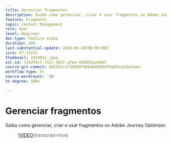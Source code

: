 ```yaml
---
title: Gerenciar fragmentos
description: Saiba como gerenciar, criar e usar fragmentos no Adobe Journey Optimizer.
feature: Fragments
topic: Content Management
role: User
level: Beginner
doc-type: Feature Video
duration: 436
last-substantial-update: 2024-06-28T00:00:00Z
jira: KT-13222
thumbnail: 3419932.jpeg
exl-id: f15df6cf-7317-465f-afe5-4590561e4493
source-git-commit: 602252c2f39bb97486460486ef9a6fec628a3aee
workflow-type: ht
source-wordcount: '28'
ht-degree: 100%

---
```


# Gerenciar fragmentos

Saiba como gerenciar, criar e usar fragmentos no Adobe Journey Optimizer.

>[!VIDEO](https://video.tv.adobe.com/v/3419932/?learn=on){transcript=true}
